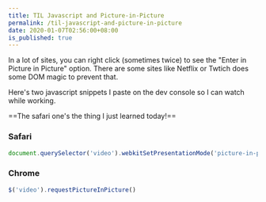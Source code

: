 ```yaml
---
title: TIL Javascript and Picture-in-Picture
permalink: /til-javascript-and-picture-in-picture
date: 2020-01-07T02:56:00+08:00
is_published: true
---
```


 

In a lot of sites, you can right click (sometimes twice) to see the "Enter in Picture in Picture" option. There are some sites like Netflix or Twtich does some DOM magic to prevent that.

Here's two javascript snippets I paste on the dev console so I can watch while working.

==The safari one's the thing I just learned today!==

### Safari

```js
document.querySelector('video').webkitSetPresentationMode('picture-in-picture')
```

### Chrome

```js
$('video').requestPictureInPicture()
```



